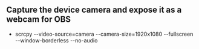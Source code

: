## Capture the device camera and expose it as a webcam for OBS
-  scrcpy --video-source=camera --camera-size=1920x1080 --fullscreen --window-borderless --no-audio 
